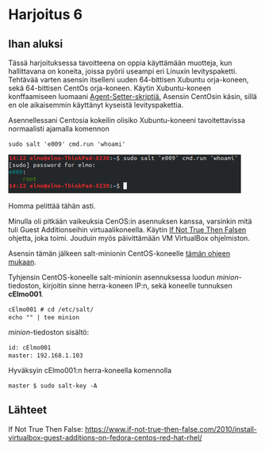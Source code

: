 # Harjoitus 6

## Ihan aluksi

Tässä harjoituksessa tavoitteena on oppia käyttämään muotteja, kun hallittavana on koneita, joissa pyörii useampi eri Linuxin levityspaketti. Tehtävää varten asensin itselleni uuden 64-bittisen Xubuntu orja-koneen, sekä 64-bittisen CentOs orja-koneen. Käytin Xubuntu-koneen konffaamiseen luomaani [Agent-Setter-skriptiä.](https://github.com/rootElmo/Agent-Setter) Asensin CentOsin käsin, sillä en ole aikaisemmin käyttänyt kyseistä levityspakettia.

Asennellessani Centosia kokeilin olisiko Xubuntu-koneeni tavoitettavissa normaalisti ajamalla komennon

	sudo salt 'e009' cmd.run 'whoami'

![scrshot1](../images/scrshot001.png)

Homma pelittää tähän asti.

Minulla oli pitkään vaikeuksia CenOS:in asennuksen kanssa, varsinkin mitä tuli Guest Additionseihin virtuaalikoneella. Käytin [If Not True Then Falsen](https://www.if-not-true-then-false.com/2010/install-virtualbox-guest-additions-on-fedora-centos-red-hat-rhel/) ohjetta, joka toimi. Jouduin myös päivittämään VM VirtualBox ohjelmiston.

Asensin tämän jälkeen salt-minionin CentOS-koneelle [tämän ohjeen mukaan](https://repo.saltstack.com/#rhel).

Tyhjensin CentOS-koneelle salt-minionin asennuksessa luodun _minion_-tiedoston, kirjoitin sinne herra-koneen IP:n, sekä koneelle tunnuksen **cElmo001**.

	cElmo001 # cd /etc/salt/
	echo "" | tee minion

_minion_-tiedoston sisältö:

	id: cElmo001
	master: 192.168.1.103

Hyväksyin cElmo001:n herra-koneella komennolla

	master $ sudo salt-key -A



## Lähteet

If Not True Then False: https://www.if-not-true-then-false.com/2010/install-virtualbox-guest-additions-on-fedora-centos-red-hat-rhel/